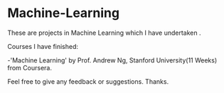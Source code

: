 # Machine-Learning

These are projects in Machine Learning which I have undertaken .

Courses I have finished:

-'Machine Learning' by Prof. Andrew Ng, Stanford University(11 Weeks) from Coursera.

Feel free to give any feedback or suggestions. 
Thanks. 
